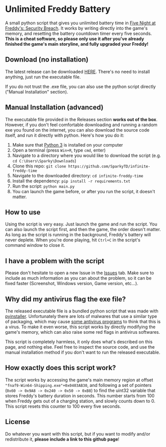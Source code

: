 # Unlimited Freddy Battery

A small python script that gives you unlimited battery time in [Five Night at Freddy's: Security Breach](https://store.steampowered.com/app/747660/Five_Nights_at_Freddys_Security_Breach/). It works by writing directly into the game's memory, and resetting the battery countdown timer every five seconds. **This is a cheat software, so please only use it after you've already finished the game's main storyline, and fully upgraded your Freddy!**

## Download (no installation)
The latest release can be downloaded [HERE](https://github.com/SparkyTD/unlimited-freddy-battery/releases/download/v1.1/UnlimitedFreddyBattery.v1.1.exe). There's no need to install anything, just run the executable file.

If you do not trust the .exe file, you can also use the python script directly ("Manual Installation" section).

## Manual Installation (advanced)
The executable file provided in the Releases section **works out of the box**. However, if you don't feel comfortable downloading and running a random exe you found on the internet, you can also download the source code itself, and run it directly with python. Here's how you do it:

1. Make sure that [Python 3](https://www.python.org/downloads/) is installed on your computer
2. Open a terminal (press `Win+R`, type `cmd`, enter)
3. Navigate to a directory where you would like to download the script (e.g. `cd C:\Users\Sparky\Downloads`)
4. Clone this repo: `git clone https://github.com/SparkyTD/infinite-freddy-time`
5. Navigate to the downloaded directory: `cd infinite-freddy-time`
6. Install the dependency: `pip install -r requirements.txt`
7. Run the script: `python main.py`
8. You can launch the game before, or after you run the script, it doesn't matter.

## How to use
Using the script is very easy. Just launch the game and run the script. You can also launch the script first, and then the game, the order doesn't matter. As long as the script is running in the background, Freddy's battery will never deplete. When you're done playing, hit `Ctrl+C` in the script's command window to close it.

## I have a problem with the script
Please don't hesitate to open a new Issue in the [Issues](https://github.com/SparkyTD/infinite-freddy-time/issues) tab. Make sure to include as much information as you can about the problem, so it can be fixed faster (Screenshot, Windows version, Game version, etc...).

## Why did my antivirus flag the exe file?
The released executable file is a bundled python script that was made with [pyinstaller](https://www.pyinstaller.org/). Unfortunately there are lots of malwares that use a similar type of packaging, which may cause [some antivirus programs](https://www.virustotal.com/gui/file/a2a26fef6e25e84aba8522caa7162b31c1c5388f017eaf1743dbc3cb18ea7621?nocache=1) to think that this is a virus. To make it even worse, this script works by directly modifying the game's memory, which can also raise some red flags in antivirus softwares. 

This script is completely harmless, it only does what's described on this page, and nothing else. Feel free to inspect the source code, and use the manual installation method if you don't want to run the released executable.

## How exactly does this script work?
The script works by accessing the game's main memory region at offset `"fnaf9-Win64-Shipping.exe"+0x0403AB30`, and following a set of pointers (`0x60 -> 0x9A8 -> 0x240 -> 0x50 -> 0xB8`) to find the uint32 variable that stores Freddy's battery duration in seconds. This number starts from 100 when Freddy gets out of a charging station, and slowly counts down to 0. This script resets this counter to 100 every five seconds.

## License
Do whatever you want with this script, but if you want to modify and/or redistribute it, **please include a link to this github page**!
